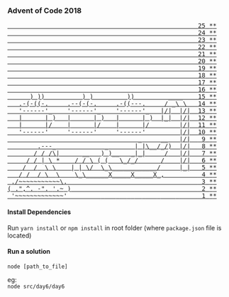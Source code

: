 ### Advent of Code 2018

<pre class="calendar"><a href="/2018/day/25" class="calendar-day25">                                                   <span class="calendar-day">25</span> <span class="calendar-mark-complete">*</span><span class="calendar-mark-verycomplete">*</span></a>
<a href="/2018/day/24" class="calendar-day24">                                                   <span class="calendar-day">24</span> <span class="calendar-mark-complete">*</span><span class="calendar-mark-verycomplete">*</span></a>
<a href="/2018/day/23" class="calendar-day23">                                                   <span class="calendar-day">23</span> <span class="calendar-mark-complete">*</span><span class="calendar-mark-verycomplete">*</span></a>
<a href="/2018/day/22" class="calendar-day22">                                                   <span class="calendar-day">22</span> <span class="calendar-mark-complete">*</span><span class="calendar-mark-verycomplete">*</span></a>
<a href="/2018/day/21" class="calendar-day21">                                                   <span class="calendar-day">21</span> <span class="calendar-mark-complete">*</span><span class="calendar-mark-verycomplete">*</span></a>
<a href="/2018/day/20" class="calendar-day20">                                                   <span class="calendar-day">20</span> <span class="calendar-mark-complete">*</span><span class="calendar-mark-verycomplete">*</span></a>
<a href="/2018/day/19" class="calendar-day19">                                                   <span class="calendar-day">19</span> <span class="calendar-mark-complete">*</span><span class="calendar-mark-verycomplete">*</span></a>
<a href="/2018/day/18" class="calendar-day18">                                                   <span class="calendar-day">18</span> <span class="calendar-mark-complete">*</span><span class="calendar-mark-verycomplete">*</span></a>
<a href="/2018/day/17" class="calendar-day17">                                                   <span class="calendar-day">17</span> <span class="calendar-mark-complete">*</span><span class="calendar-mark-verycomplete">*</span></a>
<a href="/2018/day/16" class="calendar-day16">                                                   <span class="calendar-day">16</span> <span class="calendar-mark-complete">*</span><span class="calendar-mark-verycomplete">*</span></a>
<a href="/2018/day/15" class="calendar-day15">      ) ))          ) )         ))         ____    <span class="calendar-day">15</span> <span class="calendar-mark-complete">*</span><span class="calendar-mark-verycomplete">*</span></a>
<a href="/2018/day/14" class="calendar-day14 calendar-verycomplete">   .-(-((-.     .--(-(-.     .-((---.     / _\ \   <span class="calendar-day">14</span> <span class="calendar-mark-complete">*</span><span class="calendar-mark-verycomplete">*</span></a>
<a href="/2018/day/13" class="calendar-day13 calendar-verycomplete">   '------'_    '------'_    '------'_   |/|  |/|  <span class="calendar-day">13</span> <span class="calendar-mark-complete">*</span><span class="calendar-mark-verycomplete">*</span></a>
<a href="/2018/day/12" class="calendar-day12 calendar-verycomplete">   |      | )   |      | )   |      | )  |_|  |/|  <span class="calendar-day">12</span> <span class="calendar-mark-complete">*</span><span class="calendar-mark-verycomplete">*</span></a>
<a href="/2018/day/11" class="calendar-day11 calendar-verycomplete">   |      |/    |      |/    |      |/        |/|  <span class="calendar-day">11</span> <span class="calendar-mark-complete">*</span><span class="calendar-mark-verycomplete">*</span></a>
<a href="/2018/day/10" class="calendar-day10 calendar-verycomplete">   '------'     '------'     '------'         |/|  <span class="calendar-day">10</span> <span class="calendar-mark-complete">*</span><span class="calendar-mark-verycomplete">*</span></a>
<a href="/2018/day/9" class="calendar-day9 calendar-verycomplete">                                   <span class="calendar-color-r">_</span>     <span class="calendar-color-r">__</span>   |/|  <span class="calendar-day"> 9</span> <span class="calendar-mark-complete">*</span><span class="calendar-mark-verycomplete">*</span></a>
<a href="/2018/day/8" class="calendar-day8 calendar-verycomplete">        <span class="calendar-color-r">.---_</span>             <span class="calendar-color-r">_</span>       <span class="calendar-color-d">|</span> <span class="calendar-color-r">|\__</span><span class="calendar-color-d">/</span><span class="calendar-color-r">_/)</span>  |/|  <span class="calendar-day"> 8</span> <span class="calendar-mark-complete">*</span><span class="calendar-mark-verycomplete">*</span></a>
<a href="/2018/day/7" class="calendar-day7 calendar-verycomplete">       <span class="calendar-color-r">/</span> <span class="calendar-color-d">/</span> <span class="calendar-color-r">/\|</span>      <span class="calendar-color-s">__</span>   <span class="calendar-color-d">)</span> <span class="calendar-color-r">)__</span>   <span class="calendar-color-d">_|</span><span class="calendar-color-r">_|</span>     <span class="calendar-color-r">/</span>   |/|  <span class="calendar-day"> 7</span> <span class="calendar-mark-complete">*</span><span class="calendar-mark-verycomplete">*</span></a>
<a href="/2018/day/6" class="calendar-day6 calendar-verycomplete">     <span class="calendar-color-r">/</span> <span class="calendar-color-d">/</span> <span class="calendar-color-d">|</span> <span class="calendar-color-r">\</span> <span class="calendar-color-y">*</span>    <span class="calendar-color-s">/</span> <span class="calendar-color-s">/</span> <span class="calendar-color-s">\</span> <span class="calendar-color-d">(</span> <span class="calendar-color-r">(</span>   <span class="calendar-color-r">\_</span><span class="calendar-color-d">/</span><span class="calendar-color-r">_/</span>      <span class="calendar-color-r">/</span>    |/|  <span class="calendar-day"> 6</span> <span class="calendar-mark-complete">*</span><span class="calendar-mark-verycomplete">*</span></a>
<a href="/2018/day/5" class="calendar-day5 calendar-verycomplete">    <span class="calendar-color-r">/</span>  <span class="calendar-color-d">/</span>  <span class="calendar-color-d">\</span> <span class="calendar-color-r">\</span>    <span class="calendar-color-s">|</span> <span class="calendar-color-s">|</span> <span class="calendar-color-s">\/</span>  <span class="calendar-color-d">\_</span><span class="calendar-color-r">\____________/</span>     |_|  <span class="calendar-day"> 5</span> <span class="calendar-mark-complete">*</span><span class="calendar-mark-verycomplete">*</span></a>
<a href="/2018/day/4" class="calendar-day4 calendar-verycomplete">   <span class="calendar-color-r">/</span> <span class="calendar-color-d">/</span>  <span class="calendar-color-d">/</span> <span class="calendar-color-d">\</span>  <span class="calendar-color-r">\</span>    <span class="calendar-color-s">\_\______X_____X_____X_,</span>         <span class="calendar-day"> 4</span> <span class="calendar-mark-complete">*</span><span class="calendar-mark-verycomplete">*</span></a>
<a href="/2018/day/3" class="calendar-day3 calendar-verycomplete"> <span class="calendar-color-w">./~~~~~~~~~~~\.</span>                                   <span class="calendar-day"> 3</span> <span class="calendar-mark-complete">*</span><span class="calendar-mark-verycomplete">*</span></a>
<a href="/2018/day/2" class="calendar-day2 calendar-verycomplete"><span class="calendar-color-w">(</span> <span class="calendar-color-w">.",^.</span> <span class="calendar-color-w">-".</span> <span class="calendar-color-w">'.~</span> <span class="calendar-color-w">)</span>                                  <span class="calendar-day"> 2</span> <span class="calendar-mark-complete">*</span><span class="calendar-mark-verycomplete">*</span></a>
<a href="/2018/day/1" class="calendar-day1 calendar-verycomplete"><span class="calendar-color-w">_'~~~~~~~~~~~~~'_________</span> <span class="calendar-color-w">___</span> <span class="calendar-color-w">__</span> <span class="calendar-color-w">_</span>  <span class="calendar-color-w">_</span>   <span class="calendar-color-w">_</span>    <span class="calendar-color-w">_</span>     <span class="calendar-day"> 1</span> <span class="calendar-mark-complete">*</span><span class="calendar-mark-verycomplete">*</span></a>
</pre>


#### Install Dependencies
Run ``yarn install`` or ``npm install`` in root folder (where ``package.json`` file is located)

#### Run a solution
``node [path_to_file]``

eg:  
``node src/day6/day6``

